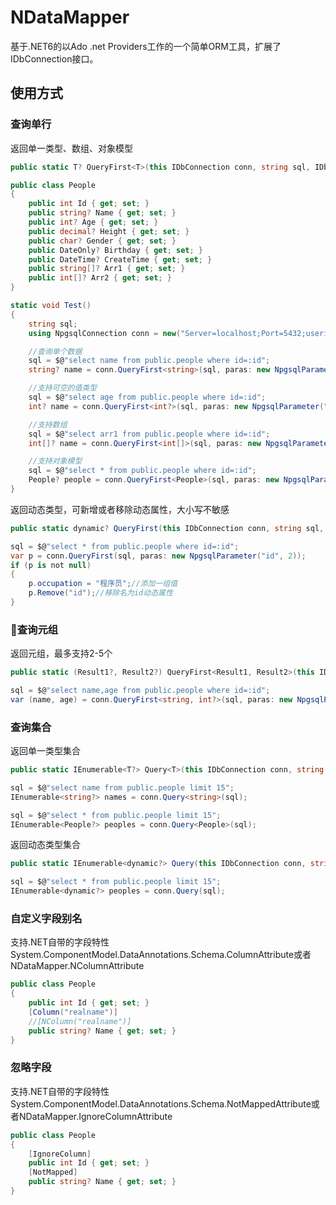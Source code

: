 # NDataMapper
基于.NET6的以Ado .net Providers工作的一个简单ORM工具，扩展了IDbConnection接口。

## 使用方式
### 查询单行
返回单一类型、数组、对象模型
```csharp
public static T? QueryFirst<T>(this IDbConnection conn, string sql, IDbTransaction? transaction = null, params IDbDataParameter[] paras);
```
```csharp
public class People
{
    public int Id { get; set; }
    public string? Name { get; set; }
    public int? Age { get; set; }
    public decimal? Height { get; set; }
    public char? Gender { get; set; }
    public DateOnly? Birthday { get; set; }
    public DateTime? CreateTime { get; set; }
    public string[]? Arr1 { get; set; }
    public int[]? Arr2 { get; set; }
}

static void Test()
{
    string sql;
    using NpgsqlConnection conn = new("Server=localhost;Port=5432;userid=postgres;Password=postgres;Database=test;");

    //查询单个数据
    sql = $@"select name from public.people where id=:id";
    string? name = conn.QueryFirst<string>(sql, paras: new NpgsqlParameter("id", 1));

    //支持可空的值类型
    sql = $@"select age from public.people where id=:id";
    int? name = conn.QueryFirst<int?>(sql, paras: new NpgsqlParameter("id", 1));

    //支持数组
    sql = $@"select arr1 from public.people where id=:id";
    int[]? name = conn.QueryFirst<int[]>(sql, paras: new NpgsqlParameter("id", 1));

    //支持对象模型
    sql = $@"select * from public.people where id=:id";
    People? people = conn.QueryFirst<People>(sql, paras: new NpgsqlParameter("id", 1));
}
```

返回动态类型，可新增或者移除动态属性，大小写不敏感
```csharp
public static dynamic? QueryFirst(this IDbConnection conn, string sql, IDbTransaction? transaction = null, params IDbDataParameter[] paras);
```
```csharp
sql = $@"select * from public.people where id=:id";
var p = conn.QueryFirst(sql, paras: new NpgsqlParameter("id", 2));
if (p is not null)
{
    p.occupation = "程序员";//添加一组值
    p.Remove("id");//移除名为id动态属性
}
```

### 👏查询元组
返回元组，最多支持2-5个
```csharp
public static (Result1?, Result2?) QueryFirst<Result1, Result2>(this IDbConnection conn, string sql, IDbTransaction? transaction = null, params IDbDataParameter[] paras);
```
```csharp
sql = $@"select name,age from public.people where id=:id";
var (name, age) = conn.QueryFirst<string, int?>(sql, paras: new NpgsqlParameter("id", 2));
```

### 查询集合
返回单一类型集合
```csharp
public static IEnumerable<T?> Query<T>(this IDbConnection conn, string sql, IDbTransaction? transaction = null, params IDbDataParameter[] paras)
```
```csharp
sql = $@"select name from public.people limit 15";
IEnumerable<string?> names = conn.Query<string>(sql);

sql = $@"select * from public.people limit 15";
IEnumerable<People?> peoples = conn.Query<People>(sql);
```

返回动态类型集合
```csharp
public static IEnumerable<dynamic?> Query(this IDbConnection conn, string sql, IDbTransaction? transaction = null, params IDbDataParameter[] paras)
```
```csharp
sql = $@"select * from public.people limit 15";
IEnumerable<dynamic?> peoples = conn.Query(sql);
```

### 自定义字段别名
支持.NET自带的字段特性System.ComponentModel.DataAnnotations.Schema.ColumnAttribute或者NDataMapper.NColumnAttribute
```csharp
public class People
{
    public int Id { get; set; }
    [Column("realname")]
    //[NColumn("realname")]
    public string? Name { get; set; }
}
```

### 忽略字段
支持.NET自带的字段特性System.ComponentModel.DataAnnotations.Schema.NotMappedAttribute或者NDataMapper.IgnoreColumnAttribute
```csharp
public class People
{
    [IgnoreColumn]
    public int Id { get; set; }
    [NotMapped]
    public string? Name { get; set; }
}
```
